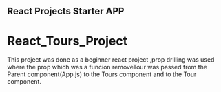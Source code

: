 ## React Projects Starter APP
# React_Tours_Project
This project was done as a beginner react project ,prop drilling was used where the prop which was a funcion removeTour was passed from the Parent component(App.js) to the Tours component and to the Tour component.
